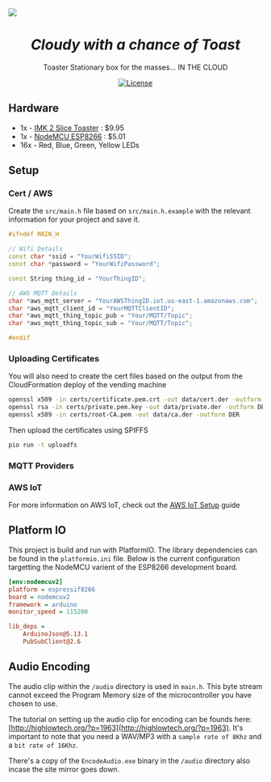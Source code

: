 <img src="https://raw.github.com/t04glovern/cloudy-toast/master/img/project-banner.jpg" data-canonical-src="https://raw.github.com/t04glovern/cloudy-toast/master/img/project-banner.jpg" align="center"/>

<div align = "center">
    <h1><em>Cloudy with a chance of Toast</em></h1>
    <p>Toaster Stationary box for the masses... IN THE CLOUD</p>
    <a href="https://manparvesh.mit-license.org/" target="_blank"><img src="https://img.shields.io/badge/license-MIT-blue.svg" alt="License"></a>
</div>

## Hardware

* 1x - [IMK 2 Slice Toaster](https://www.spotlightstores.com/kitchen-dining/kitchen-appliances/toasters/imk-2-slice-toaster/p/BP80271373) : $9.95
* 1x - [NodeMCU ESP8266](https://www.gearbest.com/transmitters-receivers-module/pp_366523.html) : $5.01
* 16x - Red, Blue, Green, Yellow LEDs

## Setup

### Cert / AWS

Create the `src/main.h` file based on `src/main.h.example` with the relevant information for your project and save it.

```cpp
#ifndef MAIN_H

// Wifi Details
const char *ssid = "YourWifiSSID";
const char *password = "YourWifiPassword";

const String thing_id = "YourThingID";

// AWS MQTT Details
char *aws_mqtt_server = "YourAWSThingID.iot.us-east-1.amazonaws.com";
char *aws_mqtt_client_id = "YourMQTTClientID";
char *aws_mqtt_thing_topic_pub = "Your/MQTT/Topic";
char *aws_mqtt_thing_topic_sub = "Your/MQTT/Topic";

#endif
```

### Uploading Certificates

You will also need to create the cert files based on the output from the CloudFormation deploy of the vending machine

```bash
openssl x509 -in certs/certificate.pem.crt -out data/cert.der -outform DER
openssl rsa -in certs/private.pem.key -out data/private.der -outform DER
openssl x509 -in certs/root-CA.pem -out data/ca.der -outform DER
```

Then upload the certificates using SPIFFS

```bash
pio run -t uploadfs
```

### MQTT Providers

### AWS IoT

For more information on AWS IoT, check out the [AWS IoT Setup](https://us-east-1.console.aws.amazon.com/iotv2/home?region=us-east-1#/connIntro) guide

## Platform IO

This project is build and run with PlatformIO. The library dependencies can be found in the `platformio.ini` file. Below is the current configuration targetting the NodeMCU varient of the ESP8266 development board.

```ini
[env:nodemcuv2]
platform = espressif8266
board = nodemcuv2
framework = arduino
monitor_speed = 115200

lib_deps =
    ArduinoJson@5.13.1
    PubSubClient@2.6
```

## Audio Encoding

The audio clip within the `/audio` directory is used in `main.h`. This byte stream cannot exceed the Program Memory size of the microcontroller you have chosen to use.

The tutorial on setting up the audio clip for encoding can be founds here: [http://highlowtech.org/?p=1963](http://highlowtech.org/?p=1963). It's important to note that you need a WAV/MP3 with a `sample rate of 8Khz` and a `bit rate of 16Khz`.

There's a copy of the `EncodeAudio.exe` binary in the `/audio` directory also incase the site mirror goes down.
